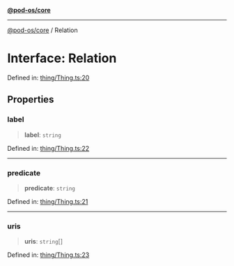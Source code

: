 [**@pod-os/core**](../README.md)

***

[@pod-os/core](../globals.md) / Relation

# Interface: Relation

Defined in: [thing/Thing.ts:20](https://github.com/pod-os/PodOS/blob/90fd10a51a0e6c116e360caca550a03a7f7126ea/core/src/thing/Thing.ts#L20)

## Properties

### label

> **label**: `string`

Defined in: [thing/Thing.ts:22](https://github.com/pod-os/PodOS/blob/90fd10a51a0e6c116e360caca550a03a7f7126ea/core/src/thing/Thing.ts#L22)

***

### predicate

> **predicate**: `string`

Defined in: [thing/Thing.ts:21](https://github.com/pod-os/PodOS/blob/90fd10a51a0e6c116e360caca550a03a7f7126ea/core/src/thing/Thing.ts#L21)

***

### uris

> **uris**: `string`[]

Defined in: [thing/Thing.ts:23](https://github.com/pod-os/PodOS/blob/90fd10a51a0e6c116e360caca550a03a7f7126ea/core/src/thing/Thing.ts#L23)
